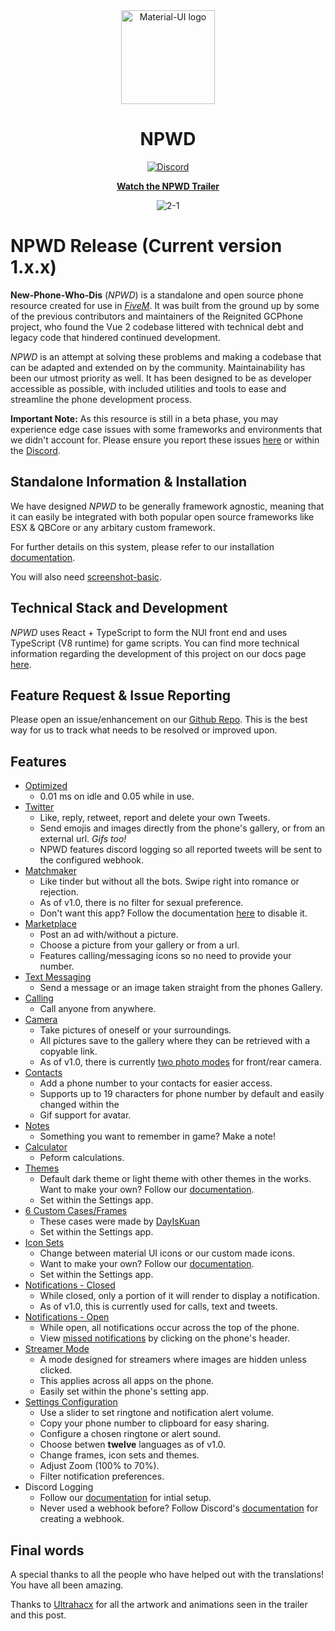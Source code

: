 <div align="center">
    <img href="https://projecterror.dev" width="150" src="https://user-images.githubusercontent.com/55056068/147729117-5ab762d8-44be-48f0-bc33-a6664061b6cf.png" alt="Material-UI logo" />
</div>
<h1 align="center">NPWD</h1>

<div align="center">

[![Discord](https://img.shields.io/discord/791854454760013827?label=Our%20Discord)](https://discord.com/invite/HYwBjTbAY5)

[**Watch the NPWD Trailer**](https://www.youtube.com/watch?v=Yh8gT8wuywU)

![2-1](https://user-images.githubusercontent.com/55056068/147857192-cd8502e6-fb38-4975-b182-4aaaeadff877.png)

</div>

# NPWD Release (Current version 1.x.x)

**New-Phone-Who-Dis** (_NPWD_) is a standalone and open source phone resource created for use in [_FiveM_](https://fivem.net/). It was built from
the ground up by some of the previous contributors and maintainers of the Reignited GCPhone project, who found
the Vue 2 codebase littered with technical debt and legacy code that hindered continued development.

_NPWD_ is an attempt at solving these problems and making a codebase that can be adapted and extended on
by the community. Maintainability has been our utmost priority as well. It has been designed to be as developer accessible as possible, with included utilities and tools
to ease and streamline the phone development process.

**Important Note:** As this resource is still in a beta phase, you may experience edge case issues
with some frameworks and environments that we didn't account for. Please ensure you report these issues [here](https://github.com/project-error/npwd/issues/new?assignees=&labels=New+Issue&template=bug-report.yml&title=Bug%3A+%3Cshort+description%3E) or within the [Discord](https://discord.com/invite/HYwBjTbAY5).

## Standalone Information & Installation

We have designed _NPWD_ to be generally framework agnostic, meaning that it can easily be
integrated with both popular open source frameworks like ESX & QBCore or any arbitary
custom framework.

For further details on this system, please refer to our installation [documentation](https://projecterror.dev/docs/npwd/start/installation).

You will also need [screenshot-basic](https://github.com/citizenfx/screenshot-basic).

## Technical Stack and Development

_NPWD_ uses React + TypeScript to form the NUI front end and uses TypeScript (V8 runtime) for game
scripts. You can find more technical information regarding the development of this project on our docs
page [here](https://projecterror.dev/docs/npwd/dev/dev_bootstrap).

## Feature Request & Issue Reporting

Please open an issue/enhancement on our [Github Repo](https://github.com/project-error/npwd/issues/new/choose). This is the best way for us to track what needs to be resolved or improved upon.

## Features

- [Optimized](https://i.imgur.com/mN5ib42.png)
  - 0.01 ms on idle and 0.05 while in use.
- [Twitter](https://i.imgur.com/BjwovRR.png)
  - Like, reply, retweet, report and delete your own Tweets.
  - Send emojis and images directly from the phone's gallery, or from an external url. _Gifs too!_
  - NPWD features discord logging so all reported tweets will be sent to the configured webhook.
- [Matchmaker](https://i.imgur.com/46XtZ06.jpeg)
  - Like tinder but without all the bots. Swipe right into romance or rejection.
  - As of v1.0, there is no filter for sexual preference.
  - Don't want this app? Follow the documentation [here](https://projecterror.dev/docs/npwd/dev/disable_apps) to disable it.
- [Marketplace](https://user-images.githubusercontent.com/55056068/147530933-d56ceb19-0db2-471f-a8ca-7cc3986b87be.png)
  - Post an ad with/without a picture.
  - Choose a picture from your gallery or from a url.
  - Features calling/messaging icons so no need to provide your number.
- [Text Messaging](https://i.imgur.com/9vFHqhW.png)
  - Send a message or an image taken straight from the phones Gallery.
- [Calling](https://i.imgur.com/7T0JbQl.png)
  - Call anyone from anywhere.
- [Camera](https://i.imgur.com/Fk6wQkg.png)
  - Take pictures of oneself or your surroundings.
  - All pictures save to the gallery where they can be retrieved with a copyable link.
  - As of v1.0, there is currently [two photo modes](https://i.imgur.com/pole8bA.jpeg) for front/rear camera.
- [Contacts](https://i.imgur.com/Qxs35rj.png)
  - Add a phone number to your contacts for easier access.
  - Supports up to 19 characters for phone number by default and easily changed within the
  - Gif support for avatar.
- [Notes](https://i.imgur.com/0Hvvlah.png)
  - Something you want to remember in game? Make a note!
- [Calculator](https://user-images.githubusercontent.com/55056068/147531020-b7527a69-0b0e-4e81-83c7-58ad836eab23.png)
  - Peform calculations.
- [Themes](https://i.imgur.com/2DpBHuM.png)
  - Default dark theme or light theme with other themes in the works. Want to make your own? Follow our [documentation](https://projecterror.dev/docs/npwd/dev/setup#setting-up-the-theme).
  - Set within the Settings app.
- [6 Custom Cases/Frames](https://i.imgur.com/opyF0J1.png)
  - These cases were made by [DayIsKuan](https://github.com/dayiskuan)
  - Set within the Settings app.
- [Icon Sets](https://i.imgur.com/z7pyrmU.png)
  - Change between material UI icons or our custom made icons.
  - Want to make your own? Follow our [documentation](https://projecterror.dev/docs/npwd/dev/setup#adding-icons).
  - Set within the Settings app.
- [Notifications - Closed](https://i.imgur.com/j474Sc2.png)
  - While closed, only a portion of it will render to display a notification.
  - As of v1.0, this is currently used for calls, text and tweets.
- [Notifications - Open](https://i.imgur.com/33BlJn6.png)
  - While open, all notifications occur across the top of the phone.
  - View [missed notifications](https://i.imgur.com/3B4Ezyq.png) by clicking on the phone's header.
- [Streamer Mode](https://i.imgur.com/jzU075n.png)
  - A mode designed for streamers where images are hidden unless clicked.
  - This applies across all apps on the phone.
  - Easily set within the phone's setting app.
- [Settings Configuration](https://user-images.githubusercontent.com/55056068/147530852-78934a48-b478-472c-b7f4-61860e4f8479.mp4)
  - Use a slider to set ringtone and notification alert volume.
  - Copy your phone number to clipboard for easy sharing.
  - Configure a chosen ringtone or alert sound.
  - Choose betwen **twelve** languages as of v1.0.
  - Change frames, icon sets and themes.
  - Adjust Zoom (100% to 70%).
  - Filter notification preferences.
- Discord Logging
  - Follow our [documentation](https://projecterror.dev/docs/npwd/start/installation#setting-up-discord-log-integration) for intial setup.
  - Never used a webhook before? Follow Discord's [documentation](https://support.discord.com/hc/en-us/articles/228383668-Intro-to-Webhooks) for creating a webhook.

## Final words

A special thanks to all the people who have helped out with the translations! You have all been amazing.

Thanks to [Ultrahacx](https://github.com/ultrahacx) for all the artwork and animations seen in the trailer and this post.
